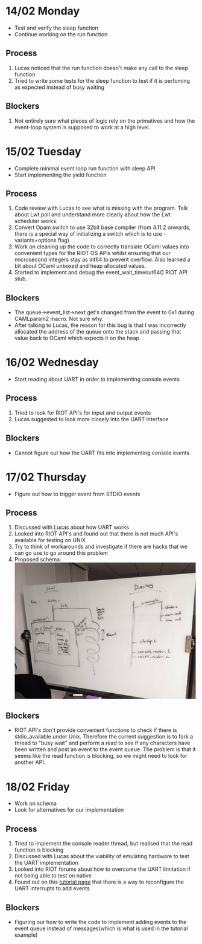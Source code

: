 # 14/02 Monday
- Test and verify the sleep function
- Continue working on the run function

## Process
1. Lucas noticed that the run function doesn't make any call to the sleep function
2. Tried to write some tests for the sleep function to test if it is perfoming as expected instead of busy waiting

## Blockers
1. Not entirely sure what pieces of logic rely on the primatives and how the event-loop system is supposed to work at a high level.

# 15/02 Tuesday
- Complete minimal event loop run function with sleep API
- Start implementing the yield function

## Process
1. Code review with Lucas to see what is missing with the program. Talk about Lwt.poll and understand more clearly about how the Lwt scheduler works.
2. Convert Opam switch to use 32bit base compiler (from 4.11.2 onwards, there is a special way of initializing a switch which is to use -variants+options flag)
3. Work on cleaning up the code to correctly translate OCaml values into convenient types for the RIOT OS APIs whilst ensuring that our microsecond integers stay as int64 to prevent overflow. Also learned a bit about OCaml unboxed and heap allocated values.
4. Started to implement and debug the event_wait_timeout64() RIOT API stub.

## Blockers

- The queue->event_list->next get's changed from the event to 0x1 during CAMLparam2 macro. Not sure why.
- After talking to Lucas, the reason for this bug is that I was incorrectly allocated the address of the queue onto the stack and passing that value back to OCaml which expects it on the heap. 

# 16/02 Wednesday
- Start reading about UART in order to implementing console events

## Process
1. Tried to look for RIOT API's for input and output events
2. Lucas suggested to look more closely into the UART interface

## Blockers
- Cannot figure out how the UART fits into implementing console events

# 17/02 Thursday
- Figure out how to trigger event from STDIO events

## Process
1. Discussed with Lucas about how UART works
2. Looked into RIOT API's and found out that there is not much API's available for testing on UNIX
3. Try to think of workarounds and investigate if there are hacks that we can go use to go around this problem
4. Proposed schema:
![schema](images/schema.jpg)

## Blockers
- RIOT API's don't provide convenient functions to check if there is stdio_available under Unix. Therefore the current suggestion is to fork a thread to "busy wait" and perform a read to see if any characters have been written and post an event to the event queue. The problem is that it seems like the read function is blocking, so we might need to look for another API. 

# 18/02 Friday
- Work on schema
- Look for alternatives for our implementation

## Process
1. Tried to implement the console reader thread, but realised that the read function is blocking
2. Discussed with Lucas about the viability of emulating hardware to test the UART implementation
3. Looked into RIOT forums about how to overcome the UART limitation if not being able to test on native
4. Found out on this [tutorial page](https://github.com/iot-lab/iot-lab-training/blob/master/riot/basics/uart/uart.ipynb) that there is a way to reconfigure the UART interrupts to add events

## Blockers
- Figuring our how to write the code to implement adding events to the event queue instead of messages(which is what is used in the tutorial example)